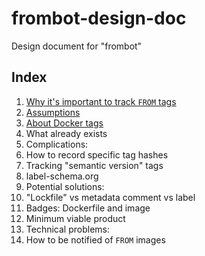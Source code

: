 # frombot-design-doc
Design document for "frombot"

## Index
1. [Why it's important to track `FROM` tags](why.md)
2. [Assumptions](assumptions.md)
3. [About Docker tags](docker-tags.md)
4. What already exists
5. Complications:
  1. How to record specific tag hashes
  2. Tracking "semantic version" tags
  3. label-schema.org
6. Potential solutions:
  1. "Lockfile" vs metadata comment vs label
  2. Badges: Dockerfile and image
7. Minimum viable product
8. Technical problems:
  1. How to be notified of `FROM` images
